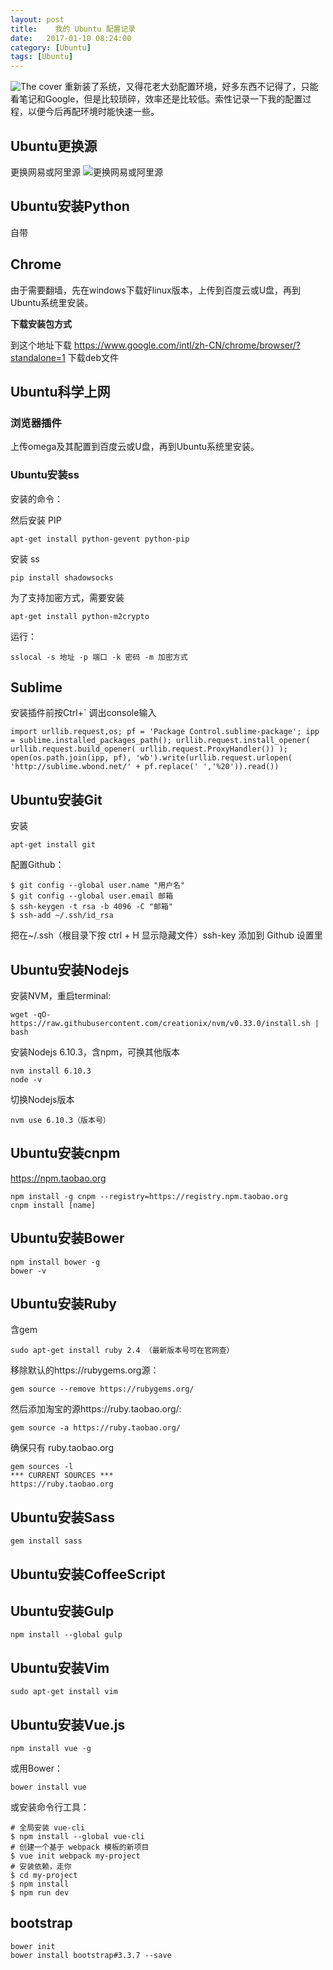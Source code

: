 ```yaml
---
layout: post
title:    我的 Ubuntu 配置记录
date:   2017-01-10 08:24:00
category: [Ubuntu]
tags: [Ubuntu]
---
```


![The cover][1]
重新装了系统，又得花老大劲配置环境，好多东西不记得了，只能看笔记和Google，但是比较琐碎，效率还是比较低。索性记录一下我的配置过程，以便今后再配环境时能快速一些。

<!--more-->

## Ubuntu更换源
更换网易或阿里源
![更换网易或阿里源][2]

## Ubuntu安装Python
自带

## Chrome
由于需要翻墙，先在windows下载好linux版本，上传到百度云或U盘，再到Ubuntu系统里安装。

**下载安装包方式**

到这个地址下载 https://www.google.com/intl/zh-CN/chrome/browser/?standalone=1 下载deb文件

## Ubuntu科学上网

### 浏览器插件
上传omega及其配置到百度云或U盘，再到Ubuntu系统里安装。

### Ubuntu安装ss
安装的命令：

然后安装 PIP

    apt-get install python-gevent python-pip

安装 ss

    pip install shadowsocks

为了支持加密方式，需要安装

    apt-get install python-m2crypto

运行：

    sslocal -s 地址 -p 端口 -k 密码 -m 加密方式

## Sublime

安装插件前按Ctrl+` 调出console输入

```
import urllib.request,os; pf = 'Package Control.sublime-package'; ipp = sublime.installed_packages_path(); urllib.request.install_opener( urllib.request.build_opener( urllib.request.ProxyHandler()) ); open(os.path.join(ipp, pf), 'wb').write(urllib.request.urlopen( 'http://sublime.wbond.net/' + pf.replace(' ','%20')).read())
```

## Ubuntu安装Git
安装

    apt-get install git

配置Github：
```
$ git config --global user.name "用户名"
$ git config --global user.email 邮箱
$ ssh-keygen -t rsa -b 4096 -C "邮箱"
$ ssh-add ~/.ssh/id_rsa
```
把在~/.ssh（根目录下按 ctrl + H 显示隐藏文件）ssh-key 添加到 Github 设置里

## Ubuntu安装Nodejs

安装NVM，重启terminal:

    wget -qO- https://raw.githubusercontent.com/creationix/nvm/v0.33.0/install.sh | bash

安装Nodejs 6.10.3，含npm，可换其他版本

    nvm install 6.10.3
    node -v

切换Nodejs版本

    nvm use 6.10.3（版本号）

## Ubuntu安装cnpm

https://npm.taobao.org

    npm install -g cnpm --registry=https://registry.npm.taobao.org
    cnpm install [name]

## Ubuntu安装Bower

    npm install bower -g
    bower -v

## Ubuntu安装Ruby
含gem

    sudo apt-get install ruby 2.4 （最新版本号可在官网查）

移除默认的https://rubygems.org源：

    gem source --remove https://rubygems.org/

然后添加淘宝的源https://ruby.taobao.org/:

    gem source -a https://ruby.taobao.org/

确保只有 ruby.taobao.org

    gem sources -l
	*** CURRENT SOURCES ***
	https://ruby.taobao.org

## Ubuntu安装Sass

    gem install sass

## Ubuntu安装CoffeeScript


## Ubuntu安装Gulp

    npm install --global gulp

## Ubuntu安装Vim

    sudo apt-get install vim

## Ubuntu安装Vue.js

    npm install vue -g

或用Bower：

    bower install vue

或安装命令行工具：

    # 全局安装 vue-cli
    $ npm install --global vue-cli
    # 创建一个基于 webpack 模板的新项目
    $ vue init webpack my-project
    # 安装依赖，走你
    $ cd my-project
    $ npm install
    $ npm run dev


## bootstrap

    bower init
    bower install bootstrap#3.3.7 --save

  [1]: http://77g54f.com1.z0.glb.clouddn.com/bgt-20170110.png?imageView2/1/q/100|watermark/1/image/aHR0cDovLzc3ZzU0Zi5jb20xLnowLmdsYi5jbG91ZGRuLmNvbS9sYWtlcjIucG5n/dissolve/100/gravity/South/dy/5
  [2]: http://77g54f.com1.z0.glb.clouddn.com/QQ20170105162824.png?imageView2/1/q/100|watermark/1/image/aHR0cDovLzc3ZzU0Zi5jb20xLnowLmdsYi5jbG91ZGRuLmNvbS9sYWtlcjIucG5n/dissolve/100/gravity/South/dy/5